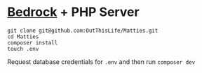 # [Bedrock](https://roots.io/bedrock/) + PHP Server

```
git clone git@github.com:OutThisLife/Matties.git
cd Matties
composer install
touch .env
```

Request database credentials for `.env` and then run `composer dev`
